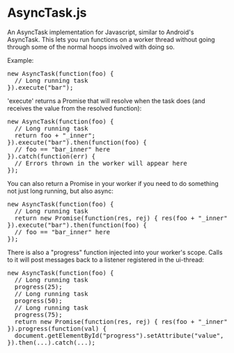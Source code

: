 AsyncTask.js
============

An AsyncTask implementation for Javascript, similar to Android's AsyncTask. This lets you run functions on a worker thread without going through some of the normal hoops involved with doing so.

Example:
<pre>new AsyncTask(function(foo) {
  // Long running task
}).execute("bar");</pre>

'execute' returns a Promise that will resolve when the task does (and receives the value from the resolved function):
<pre>new AsyncTask(function(foo) {
  // Long running task
  return foo + "_inner";
}).execute("bar").then(function(foo) {
  // foo == "bar_inner" here
}).catch(function(err) {
  // Errors thrown in the worker will appear here
});</pre>

You can also return a Promise in your worker if you need to do something not just long running, but also async:
<pre>new AsyncTask(function(foo) {
  // Long running task
  return new Promise(function(res, rej) { res(foo + "_inner"); }
}).execute("bar").then(function(foo) {
  // foo == "bar_inner" here
});</pre>

There is also a "progress" function injected into your worker's scope. Calls to it will post messages back to a listener registered in the ui-thread:
<pre>new AsyncTask(function(foo) {
  // Long running task
  progress(25);
  // Long running task
  progress(50);
  // Long running task
  progress(75);
  return new Promise(function(res, rej) { res(foo + "_inner"); }
}).progress(function(val) {
  document.getElementById("progress").setAttribute("value", val);
}).then(...).catch(...);</pre>


